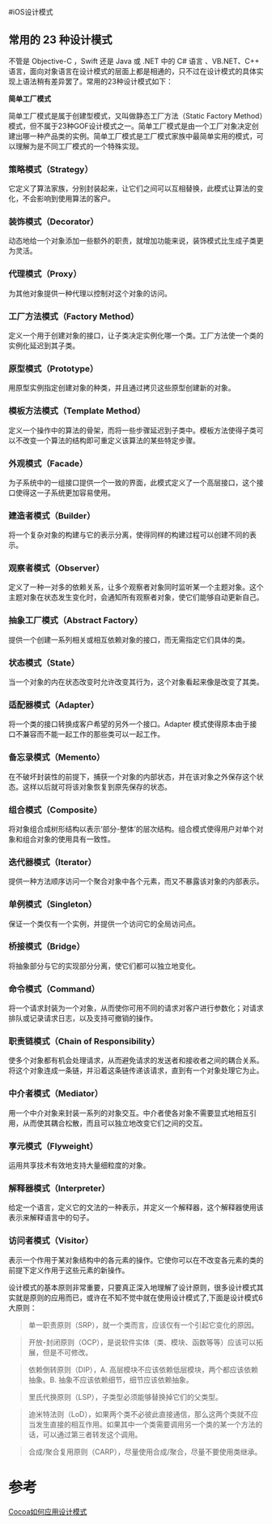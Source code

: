 #iOS设计模式

## 常用的 23 种设计模式

不管是 Objective-C ，Swift 还是 Java 或 .NET 中的 C# 语言 、VB.NET、C++ 语言，面向对象语言在设计模式的层面上都是相通的，只不过在设计模式的具体实现上语法稍有差异罢了。常用的23种设计模式如下：

**简单工厂模式**

简单工厂模式是属于创建型模式，又叫做静态工厂方法（Static Factory Method）模式，但不属于23种GOF设计模式之一。简单工厂模式是由一个工厂对象决定创建出哪一种产品类的实例。简单工厂模式是工厂模式家族中最简单实用的模式，可以理解为是不同工厂模式的一个特殊实现。

### 策略模式（Strategy）
它定义了算法家族，分别封装起来，让它们之间可以互相替换，此模式让算法的变化，不会影响到使用算法的客户。

### 装饰模式（Decorator）
动态地给一个对象添加一些额外的职责，就增加功能来说，装饰模式比生成子类更为灵活。

### 代理模式（Proxy）

为其他对象提供一种代理以控制对这个对象的访问。

### 工厂方法模式（Factory Method）
定义一个用于创建对象的接口，让子类决定实例化哪一个类。工厂方法使一个类的实例化延迟到其子类。

### 原型模式（Prototype）
用原型实例指定创建对象的种类，并且通过拷贝这些原型创建新的对象。

### 模板方法模式（Template Method）
定义一个操作中的算法的骨架，而将一些步骤延迟到子类中。模板方法使得子类可以不改变一个算法的结构即可重定义该算法的某些特定步骤。

### 外观模式（Facade）
为子系统中的一组接口提供一个一致的界面，此模式定义了一个高层接口，这个接口使得这一子系统更加容易使用。

### 建造者模式（Builder）
将一个复杂对象的构建与它的表示分离，使得同样的构建过程可以创建不同的表示。

### 观察者模式（Observer）
定义了一种一对多的依赖关系，让多个观察者对象同时监听某一个主题对象。这个主题对象在状态发生变化时，会通知所有观察者对象，使它们能够自动更新自己。

### 抽象工厂模式（Abstract Factory）
提供一个创建一系列相关或相互依赖对象的接口，而无需指定它们具体的类。

### 状态模式（State）
当一个对象的内在状态改变时允许改变其行为，这个对象看起来像是改变了其类。

### 适配器模式（Adapter）
将一个类的接口转换成客户希望的另外一个接口。Adapter 模式使得原本由于接口不兼容而不能一起工作的那些类可以一起工作。

### 备忘录模式（Memento）
在不破坏封装性的前提下，捕获一个对象的内部状态，并在该对象之外保存这个状态。这样以后就可将该对象恢复到原先保存的状态。

### 组合模式（Composite）
将对象组合成树形结构以表示‘部分-整体’的层次结构。组合模式使得用户对单个对象和组合对象的使用具有一致性。

### 迭代器模式（Iterator）
提供一种方法顺序访问一个聚合对象中各个元素，而又不暴露该对象的内部表示。

### 单例模式（Singleton）
保证一个类仅有一个实例，并提供一个访问它的全局访问点。

### 桥接模式（Bridge）
将抽象部分与它的实现部分分离，使它们都可以独立地变化。

### 命令模式（Command）
将一个请求封装为一个对象，从而使你可用不同的请求对客户进行参数化；对请求排队或记录请求日志，以及支持可撤销的操作。

### 职责链模式（Chain of Responsibility）
使多个对象都有机会处理请求，从而避免请求的发送者和接收者之间的耦合关系。将这个对象连成一条链，并沿着这条链传递该请求，直到有一个对象处理它为止。

### 中介者模式（Mediator）
用一个中介对象来封装一系列的对象交互。中介者使各对象不需要显式地相互引用，从而使其耦合松散，而且可以独立地改变它们之间的交互。

### 享元模式（Flyweight）
运用共享技术有效地支持大量细粒度的对象。

### 解释器模式（Interpreter）
给定一个语言，定义它的文法的一种表示，并定义一个解释器，这个解释器使用该表示来解释语言中的句子。

### 访问者模式（Visitor）
表示一个作用于某对象结构中的各元素的操作。它使你可以在不改变各元素的类的前提下定义作用于这些元素的新操作。

设计模式的基本原则非常重要，只要真正深入地理解了设计原则，很多设计模式其实就是原则的应用而已，或许在不知不觉中就在使用设计模式了,下面是设计模式6大原则：

>单一职责原则（SRP），就一个类而言，应该仅有一个引起它变化的原因。

>开放-封闭原则（OCP），是说软件实体（类、模块、函数等等）应该可以拓展，但是不可修改。

>依赖倒转原则（DIP），A. 高层模块不应该依赖低层模块，两个都应该依赖抽象。B. 抽象不应该依赖细节，细节应该依赖抽象。

>里氏代换原则（LSP），子类型必须能够替换掉它们的父类型。

>迪米特法则（LoD），如果两个类不必彼此直接通信，那么这两个类就不应当发生直接的相互作用。如果其中一个类需要调用另一个类的某一个方法的话，可以通过第三者转发这个调用。

>合成/聚合复用原则（CARP），尽量使用合成/聚合，尽量不要使用类继承。

# 参考

[Cocoa如何应用设计模式](http://www.cnblogs.com/pengyingh/articles/2346299.html)


